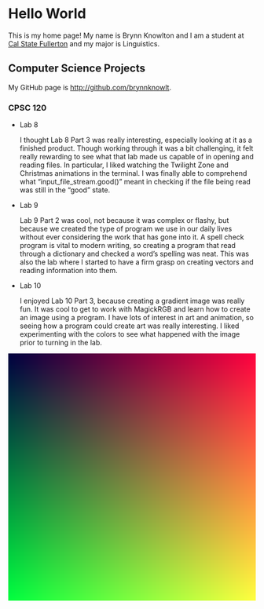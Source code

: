 # Hello World

This is my home page! My name is Brynn Knowlton and I am a student at [Cal State Fullerton](http://www.fullerton.edu/) and my major is Linguistics.

## Computer Science Projects

My GitHub page is http://github.com/brynnknowlt.

### CPSC 120

* Lab 8

    I thought Lab 8 Part 3 was really interesting, especially looking at it as
    a finished product. Though working through it was a bit challenging, it 
    felt really rewarding to see what that lab made us capable of in opening 
    and reading files. In particular, I liked watching the Twilight Zone and 
    Christmas animations in the terminal. I was finally able to comprehend what
    “input_file_stream.good()” meant in checking if the file being read was 
    still in the “good” state.

* Lab 9

    Lab 9 Part 2 was cool, not because it was complex or flashy, but because we 
    created the type of program we use in our daily lives without ever 
    considering the work that has gone into it. A spell check program is vital
    to modern writing, so creating a program that read through a dictionary 
    and checked a word’s spelling was neat. This was also the lab where I 
    started to have a firm grasp on creating vectors and reading information 
    into them.

* Lab 10

    I enjoyed Lab 10 Part 3, because creating a gradient image was really fun.
    It was cool to get to work with MagickRGB and learn how to create an image
    using a program. I have lots of interest in art and animation, so seeing 
    how a program could create art was really interesting. I liked 
    experimenting with the colors to see what happened with the image prior 
    to turning in the lab.

![The gradient image from Lab 10](images/images)